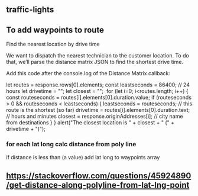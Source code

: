 ## traffic-lights


## To add waypoints to route
Find the nearest location by drive time

We want to dispatch the nearest technician to the customer location. To do that, we’ll parse the distance matrix JSON to find the shortest drive time.


Add this code after the console.log of the Distance Matrix callback:

let routes = response.rows[0].elements;
          const leastseconds = 86400; // 24 hours
          let drivetime = "";
          let closest = "";
​
          for (let i=0; i<routes.length; i++) {
            const routeseconds = routes[i].elements[0].duration.value;
            if (routeseconds > 0 && routeseconds < leastseconds) {
              leastseconds = routeseconds; // this route is the shortest (so far)
              drivetime = routes[i].elements[0].duration.text; // hours and minutes
              closest = response.originAddresses[i]; // city name from destinations
            }
          }
          alert("The closest location is " + closest + " (" + drivetime + ")");


### for each lat long calc distance from poly line
if distance is less than (a value) add lat long to waypoints array

## https://stackoverflow.com/questions/45924890/get-distance-along-polyline-from-lat-lng-point
